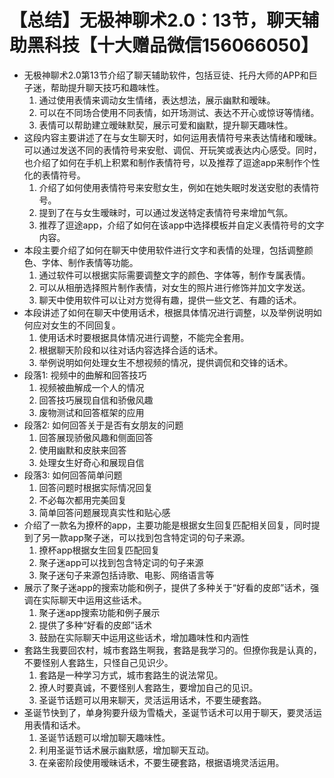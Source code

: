 # 【总结】无极神聊术2.0：13节，聊天辅助黑科技【十大赠品微信156066050】

-   无极神聊术2.0第13节介绍了聊天辅助软件，包括豆徒、托丹大师的APP和巨子迷，帮助提升聊天技巧和趣味性。
    1.  通过使用表情来调动女生情绪，表达想法，展示幽默和暧昧。
    2.  可以在不同场合使用不同表情，如开场测试、表达不开心或惊讶等情绪。
    3.  表情可以帮助建立暧昧默契，展示可爱和幽默，提升聊天趣味性。
-   这段内容主要讲述了在与女生聊天时，如何运用表情符号来表达情绪和暧昧。可以通过发送不同的表情符号来安慰、调侃、开玩笑或表达内心感受。同时，也介绍了如何在手机上积累和制作表情符号，以及推荐了逗途app来制作个性化的表情符号。
    1.  介绍了如何使用表情符号来安慰女生，例如在她失眠时发送安慰的表情符号。
    2.  提到了在与女生暧昧时，可以通过发送特定表情符号来增加气氛。
    3.  推荐了逗途app，介绍了如何在该app中选择模板并自定义表情符号的文字内容。
-   本段主要介绍了如何在聊天中使用软件进行文字和表情的处理，包括调整颜色、字体、制作表情等功能。
    1.  通过软件可以根据实际需要调整文字的颜色、字体等，制作专属表情。
    2.  可以从相册选择照片制作表情，对女生的照片进行修饰并加文字发送。
    3.  聊天中使用软件可以让对方觉得有趣，提供一些文艺、有趣的话术。
-   本段讲述了如何在聊天中使用话术，根据具体情况进行调整，以及举例说明如何应对女生的不同回复。
    1.  使用话术时要根据具体情况进行调整，不能完全套用。
    2.  根据聊天阶段和以往对话内容选择合适的话术。
    3.  举例说明如何处理女生不想视频的情况，提供调侃和交锋的话术。
-   段落1: 视频中的曲解和回答技巧
    1.  视频被曲解成一个人的情况
    2.  回答技巧展现自信和骄傲风趣
    3.  废物测试和回答框架的应用
-   段落2: 如何回答关于是否有女朋友的问题
    1.  回答展现骄傲风趣和侧面回答
    2.  使用幽默和皮肤来回答
    3.  处理女生好奇心和展现自信
-   段落3: 如何回答简单问题
    1.  回答问题时根据实际情况回复
    2.  不必每次都用完美回复
    3.  简单回答问题展现真实性和贴心感
-   介绍了一款名为撩杯的app，主要功能是根据女生回复匹配相关回复，同时提到了另一款app聚子迷，可以找到包含特定词的句子来源。
    1.  撩杯app根据女生回复匹配回复
    2.  聚子迷app可以找到包含特定词的句子来源
    3.  聚子迷句子来源包括诗歌、电影、网络语言等
-   展示了聚子迷app的搜索功能和例子，提供了多种关于“好看的皮郎”话术，强调在实际聊天中运用这些话术。
    1.  聚子迷app搜索功能和例子展示
    2.  提供了多种“好看的皮郎”话术
    3.  鼓励在实际聊天中运用这些话术，增加趣味性和内涵性
-   套路生我要回农村，城市套路生啊我，套路是我学习的。但撩你我是认真的，不要怪别人套路生，只怪自己见识少。
    1.  套路是一种学习方式，城市套路生的说法常见。
    2.  撩人时要真诚，不要怪别人套路生，要增加自己的见识。
    3.  圣诞节话题可以用来聊天，灵活运用话术，不要生硬套路。
-   圣诞节快到了，单身狗要升级为雪橇犬，圣诞节话术可以用于聊天，要灵活运用表情和话术。
    1.  圣诞节话题可以增加聊天趣味性。
    2.  利用圣诞节话术展示幽默感，增加聊天互动。
    3.  在亲密阶段使用暧昧话术，不要生硬套路，根据语境灵活运用。